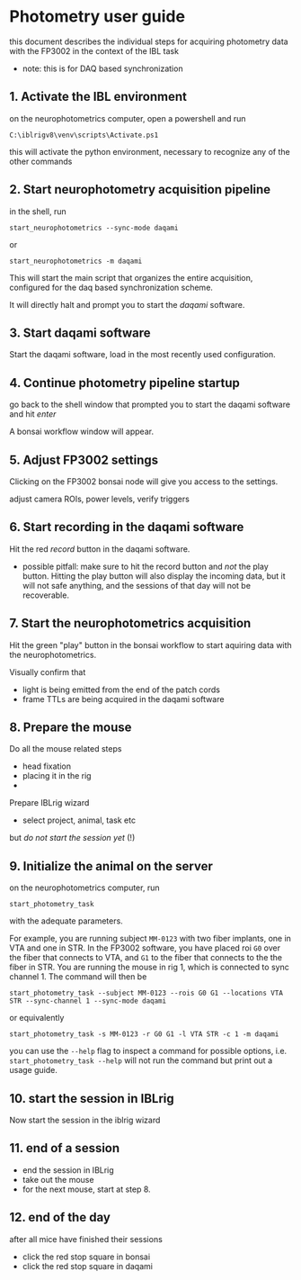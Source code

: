 # Photometry user guide
this document describes the individual steps for acquiring photometry data with the FP3002 in the context of the IBL task

- note: this is for DAQ based synchronization

## 1. Activate the IBL environment
on the neurophotometrics computer, open a powershell and run

`C:\iblrigv8\venv\scripts\Activate.ps1`

this will activate the python environment, necessary to recognize any of the other commands

## 2. Start neurophotometry acquisition pipeline
in the shell, run 

`start_neurophotometrics --sync-mode daqami`

or

`start_neurophotometrics -m daqami`

This will start the main script that organizes the entire acquisition, configured for the daq based synchronization scheme. 

It will directly halt and prompt you to start the *daqami* software.

## 3. Start daqami software
Start the daqami software, load in the most recently used configuration.

## 4. Continue photometry pipeline startup
go back to the shell window that prompted you to start the daqami software and hit _enter_

A bonsai workflow window will appear.

## 5. Adjust FP3002 settings
Clicking on the FP3002 bonsai node will give you access to the settings.

adjust camera ROIs, power levels, verify triggers

## 6. Start recording in the daqami software
Hit the red *record* button in the daqami software.

- possible pitfall: make sure to hit the record button and *not* the play button. Hitting the play button will also display the incoming data, but it will not safe anything, and the sessions of that day will not be recoverable.

## 7. Start the neurophotometrics acquisition
Hit the green "play" button in the bonsai workflow to start aquiring data with the neurophotometrics.

Visually confirm that
- light is being emitted from the end of the patch cords
- frame TTLs are being acquired in the daqami software

## 8. Prepare the mouse
Do all the mouse related steps
 - head fixation
 - placing it in the rig
 - 

Prepare IBLrig wizard
- select project, animal, task etc

but _do not start the session yet_ (!)

## 9. Initialize the animal on the server
on the neurophotometrics computer, run 

`start_photometry_task`

with the adequate parameters.

For example, you are running subject `MM-0123` with two fiber implants, one in VTA and one in STR. In the FP3002 software, you have placed roi `G0` over the fiber that connects to VTA, and `G1` to the fiber that connects to the the fiber in STR. You are running the mouse in rig 1, which is connected to sync channel 1. The command will then be

`start_photometry_task --subject MM-0123 --rois G0 G1 --locations VTA STR --sync-channel 1 --sync-mode daqami`

or equivalently

`start_photometry_task -s MM-0123 -r G0 G1 -l VTA STR -c 1 -m daqami`

you can use the `--help` flag to inspect a command for possible options, i.e. `start_photometry_task --help` will not run the command but print out a usage guide.

## 10. start the session in IBLrig
Now start the session in the iblrig wizard

## 11. end of a session
- end the session in IBLrig
- take out the mouse
- for the next mouse, start at step 8.

## 12. end of the day
after all mice have finished their sessions
- click the red stop square in bonsai
- click the red stop square in daqami

